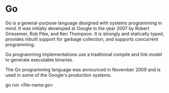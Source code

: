 # Go

Go is a general-purpose language designed with systems programming in mind. It was initially developed at Google in the year 2007 by Robert Griesemer, Rob Pike, and Ken Thompson. It is strongly and statically typed, provides inbuilt support for garbage collection, and supports concurrent programming.

Go programming implementations use a traditional compile and link model to generate executable binaries.

The Go programming language was announced in November 2009 and is used in some of the Google's production systems.

go run <file-name.go>
